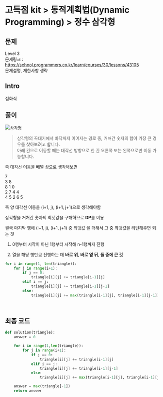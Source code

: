 # 고득점 kit > 동적계획법(Dynamic Programming) > 정수 삼각형

## 문제

Level 3
<br/>
문제링크 : https://school.programmers.co.kr/learn/courses/30/lessons/43105
<br/>
문제설명, 제한사항 생략
<br/>

## Intro

점화식
<br/>

## 풀이

![삼각형](https://grepp-programmers.s3.amazonaws.com/files/production/97ec02cc39/296a0863-a418-431d-9e8c-e57f7a9722ac.png)
<br/>

> 삼각형의 꼭대기에서 바닥까지 이어지는 경로 중, 거쳐간 숫자의 합이 가장 큰 경우를 찾아보려고 합니다.
> <br/>
> 아래 칸으로 이동할 때는 대각선 방향으로 한 칸 오른쪽 또는 왼쪽으로만 이동 가능합니다.
> <br/>

즉 대각선 이동을 배열 상으로 생각해보면
<br/>

7
<br/>
3 8
<br/>
8 1 0
<br/>
2 7 4 4
<br/>
4 5 2 6 5
<br/>

즉 양 대각선 이동을 (i+1, j), (i+1, j+1)으로 생각해야함
<br/>

삼각형을 거쳐간 숫자의 최댓값을 구해하므로 **DP**를 이용
<br/>

결국 마지막 행에 (i+1, j), (i+1, j+1) 중 최댓값 을 더해서 그 중 최댓값을 리턴해주면 되는 것
<br/>

1. 0행부터 시작이 아닌 1행부터 시작해 n-1행까지 진행
   <br/>

2. 열을 해당 행만큼 진행하는 데 **바로 위**, **바로 옆 뒤**, **둘 중에 큰 것**
   <br/>

```python
for i in range(1, len(triangle)):
    for j in range(i+1):
        if j == 0:
            triangle[i][j] += triangle[i-1][j]
        elif i == j:
            triangle[i][j] += triangle[i-1][j-1]
        else:
            triangle[i][j] += max(triangle[i-1][j], triangle[i-1][j-1])
```

<br/>

## 최종 코드

```python
def solution(triangle):
    answer = 0

    for i in range(1,len(triangle)):
        for j in range(i+1):
            if j == 0:
                triangle[i][j] += triangle[i-1][j]
            elif i == j:
                triangle[i][j] += triangle[i-1][j-1]
            else:
                triangle[i][j] += max(triangle[i-1][j], triangle[i-1][j-1])

    answer = max(triangle[-1])
    return answer
```
